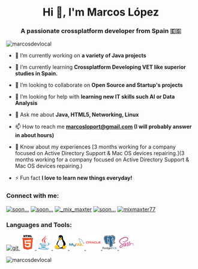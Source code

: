 <h1 align="center">Hi 👋, I'm Marcos López</h1>
<h3 align="center">A passionate crossplatform developer from Spain 🇪🇸</h3>

<p align="left"> <img src="https://komarev.com/ghpvc/?username=marcosdevlocal&label=Profile%20views&color=0e75b6&style=flat" alt="marcosdevlocal" /> </p>

- 🔭 I’m currently working on **a variety of Java projects**

- 🌱 I’m currently learning **Crossplatform Developing VET like superior studies in Spain.**

- 👯 I’m looking to collaborate on **Open Source and Startup's projects**

- 🤝 I’m looking for help with **learning new IT skills such AI or Data Analysis**

- 💬 Ask me about **Java, HTML5, Networking, Linux**

- 📫 How to reach me **marcosloport@gmail.com (I will probably answer in about hours)**

- 📄 Know about my experiences [3 months working for a company focused on Active Directory Support & Mac OS devices repairing.](3 months working for a company focused on Active Directory Support & Mac OS devices repairing.)

- ⚡ Fun fact **I love to learn new things everyday!**

<h3 align="left">Connect with me:</h3>
<p align="left">
<a href="https://linkedin.com/in/soon..." target="blank"><img align="center" src="https://raw.githubusercontent.com/rahuldkjain/github-profile-readme-generator/master/src/images/icons/Social/linked-in-alt.svg" alt="soon..." height="30" width="40" /></a>
<a href="https://stackoverflow.com/users/soon..." target="blank"><img align="center" src="https://raw.githubusercontent.com/rahuldkjain/github-profile-readme-generator/master/src/images/icons/Social/stack-overflow.svg" alt="soon..." height="30" width="40" /></a>
<a href="https://instagram.com/_mix_maxter" target="blank"><img align="center" src="https://raw.githubusercontent.com/rahuldkjain/github-profile-readme-generator/master/src/images/icons/Social/instagram.svg" alt="_mix_maxter" height="30" width="40" /></a>
<a href="https://www.youtube.com/c/soon..." target="blank"><img align="center" src="https://raw.githubusercontent.com/rahuldkjain/github-profile-readme-generator/master/src/images/icons/Social/youtube.svg" alt="soon..." height="30" width="40" /></a>
<a href="https://discord.gg/mixmaxter77" target="blank"><img align="center" src="https://raw.githubusercontent.com/rahuldkjain/github-profile-readme-generator/master/src/images/icons/Social/discord.svg" alt="mixmaxter77" height="30" width="40" /></a>
</p>

<h3 align="left">Languages and Tools:</h3>
<p align="left"> <a href="https://git-scm.com/" target="_blank" rel="noreferrer"> <img src="https://www.vectorlogo.zone/logos/git-scm/git-scm-icon.svg" alt="git" width="40" height="40"/> </a> <a href="https://www.w3.org/html/" target="_blank" rel="noreferrer"> <img src="https://raw.githubusercontent.com/devicons/devicon/master/icons/html5/html5-original-wordmark.svg" alt="html5" width="40" height="40"/> </a> <a href="https://www.java.com" target="_blank" rel="noreferrer"> <img src="https://raw.githubusercontent.com/devicons/devicon/master/icons/java/java-original.svg" alt="java" width="40" height="40"/> </a> <a href="https://www.linux.org/" target="_blank" rel="noreferrer"> <img src="https://raw.githubusercontent.com/devicons/devicon/master/icons/linux/linux-original.svg" alt="linux" width="40" height="40"/> </a> <a href="https://www.mysql.com/" target="_blank" rel="noreferrer"> <img src="https://raw.githubusercontent.com/devicons/devicon/master/icons/mysql/mysql-original-wordmark.svg" alt="mysql" width="40" height="40"/> </a> <a href="https://www.oracle.com/" target="_blank" rel="noreferrer"> <img src="https://raw.githubusercontent.com/devicons/devicon/master/icons/oracle/oracle-original.svg" alt="oracle" width="40" height="40"/> </a> <a href="https://www.postgresql.org" target="_blank" rel="noreferrer"> <img src="https://raw.githubusercontent.com/devicons/devicon/master/icons/postgresql/postgresql-original-wordmark.svg" alt="postgresql" width="40" height="40"/> </a> <a href="https://sass-lang.com" target="_blank" rel="noreferrer"> <img src="https://raw.githubusercontent.com/devicons/devicon/master/icons/sass/sass-original.svg" alt="sass" width="40" height="40"/> </a> </p>

<p><img align="center" src="https://github-readme-stats.vercel.app/api/top-langs?username=marcosdevlocal&show_icons=true&locale=en&layout=compact" alt="marcosdevlocal" /></p>

